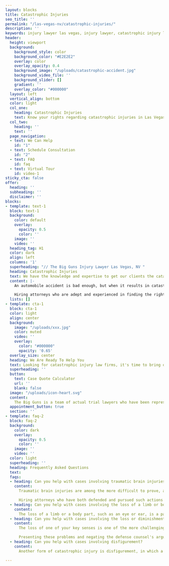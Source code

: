 ```yaml
---
layout: blocks
title: Catastrophic Injuries 
seo_title: ''
permalink: "/las-vegas-nv/catastrophic-injuries/"
description: ''
keywords: injury lawyer las vegas, injury lawyer, catastrophic injury law firms, catastrophic injury definition, catastrophic injury settlements
header:
  height: viewport
  background:
    background_style: color
    background_color: "#E2E2E2"
    overlay: color
    overlay_opacity: 0.4
    background_image: "/uploads/catastrophic-accident.jpg"
    background_video_file: ''
    background_slider: []
    gradient: ''
    overlay_color: "#000000"
  layout: left
  vertical_align: bottom
  color: light
  col_one:
    heading: Catastrophic Injuries
    text: Know your rights regarding catastrophic injuries in Las Vegas, NV
  col_two:
    heading: ''
    text: ''
  page_navigation:
  - text: We Can Help
    id: "1"
  - text: Schedule Consultation
    id: "2"
  - text: FAQ
    id: faq
  - text: Virtual Tour
    id: video-1
sticky_cta: false
offer:
  heading: ''
  subheading: ''
  disclaimer: ''
blocks:
- template: text-1
  block: text-1
  background:
    color: default
    overlay:
      opacity: 0.5
      color: ''
    image: ''
    video: ''
  heading_tag: H1
  color: dark
  align: left
  columns: '1'
  superheading: "// The Big Guns Injury Lawyer Las Vegas, NV "
  heading: Catastrophic Injuries
  text: We have the knowledge and expertise to get our clients the catastrophic injury settlements they deserve
  content: |-
    An automobile accident is bad enough, but when it results in catastrophic injuries, you need knowledgeable, powerful representation for your claim. There is no firm catastrophic injury definition. However, most include traumatic brain injuries, spinal cord injuries, loss of a body part, or other injuries that ultimately change how you live your daily life. Though the law is not usually different in terms of proving liability, there can be increased difficulty in proving your damages and their cause. While spinal injuries are covered, the other types of significant injuries that follow an automobile accident all provide ample reason to hire an attorney for a car accident. 

    Hiring attorneys who are adept and experienced in finding the right experts and know all forms of damages to seek is vital to ensure you get what you deserve. Coupled with experience in arguing these matters both in court and at trial, the attorneys at The Big Guns can maximize the value of your case. 
  lists: []
- template: cta-1
  block: cta-1
  color: light
  align: center
  background:
    image: "/uploads/xxx.jpg"
    color: muted
    video: ''
    overlay:
      color: "#000000"
      opacity: '0.65'
  overlay_size: center
  heading: We Are Ready To Help You
  text: Looking for catastrophic injury law firms, it's time to bring out The Big Guns
  superheading: ''
  button:
    text: Case Quote Calculator
    url: ''
    blank: false
  image: "/uploads/icon-heart.svg"
  content: 
    The Big Guns is a team of actual trial lawyers who have been representing insurance companies and their insureds for over a decade. Now representing people who were injured in car accidents, we bring our skills and experience to maximize your settlement or award after a crash. Our team is responsive, focused on client satisfaction, and you can rest assured that the personal injury attorneys assigned to your case will be available. Schedule a free consultation today!
  appointment_button: true
  section: ''
- template: faq-2
  block: faq-2
  background:
    color: dark
    overlay:
      opacity: 0.5
      color: ''
    image: ''
    video: ''
  color: light
  superheading: ''
  heading: Frequently Asked Questions
  text: 
  faqs:
  - heading: Can you help with cases involving traumatic brain injuries?
    content: 
      Traumatic brain injuries are among the more difficult to prove, and among the most devastating. Objective signs of brain injury, such as midline shift, scarring, or cerebral hemorrhage, tend to go a long way in proving injury but can often still be disregarded by a party seeking to contest causation. Sometimes there is little physical evidence of direct brain injury, yet there are still symptoms of cognitive impairment following the accident. This can come in the form of loss of memory, loss of ability to focus, difficulty understanding others (either in writing or verbally), and bouts of dizziness, vertigo, or even vision disturbances. Brain injuries take many forms and figuring out whether there is a problem can be a challenge in itself.

      Hiring attorneys who have both defended and pursued such actions aggressively will provide a balanced perspective that can best anticipate and defeat the defense efforts to fight your brain injury case. Having done so for over a decade, The Big Guns injury lawyer can get you the recovery you need for your brain injury.
  - heading: Can you help with cases involving the loss of a limb or body part?
    content: 
      The loss of a limb or a body part, such as an eye or ear, is a particularly traumatic event that can follow a car accident. Often associated with a lifetime of disability following the loss, there is often little dispute over causation or harm following this type of injury. Yet this does not end the fight- determining damages, including loss of utility, future treatment, pain and suffering, and any future physical and occupational rehabilitation becomes a focus of the case. It also includes hiring experts to determine your costs of future treatment, the loss of earnings potential, and income that you will suffer in the future.
  - heading: Can you help with cases involving the loss or diminishment of a sense?
    content: 
      The loss of one of your key senses is one of the more challenging forms of damage to quantify, and it can also be challenging to prove. People can suffer hearing loss in an accident, typically where there is substantial force and deployment of airbags. Eye injuries can often result in blurred or reduced vision, even without the wholesale loss of an eye. Similarly, loss of sensation in a limb can be particularly insidious, resulting in a greater likelihood of future injuries and loss of ability to work.  

      Presenting these problems and negating the defense counsel's arguments that these are all subjective complaints is what The Big Guns can do for your case. We are all too familiar with the defense arguments on these same issues, having employed them successfully in cases as defense attorneys. We also know how to counter these same arguments and are skilled at doing so. Contact us to discuss how The Big Guns can help you.
  - heading: Can you help with cases involving disfigurement?
    content: 
      Another form of catastrophic injury is disfigurement, in which a person's appearance is negatively and permanently altered as a result of an accident. As with other forms of damages under this section, proving the harm inflicted by a disfiguring injury and finding an appropriate form of treatment for the same requires skilled, knowledgeable, and experienced attorneys who can handle such claims. The Big Guns has such experience, ranging from cases with significant scarring, damaged and ruptured implants, and damage and loss of teeth from an accident.  

---
```

